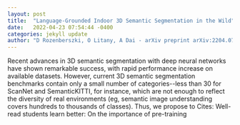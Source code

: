 ```yaml
---
layout: post
title:  "Language-Grounded Indoor 3D Semantic Segmentation in the Wild"
date:   2022-04-23 07:54:44 -0400
categories: jekyll update
author: "D Rozenberszki, O Litany, A Dai - arXiv preprint arXiv:2204.07761, 2022"
---
```

Recent advances in 3D semantic segmentation with deep neural networks have shown remarkable success, with rapid performance increase on available datasets. However, current 3D semantic segmentation benchmarks contain only a small number of categories--less than 30 for ScanNet and SemanticKITTI, for instance, which are not enough to reflect the diversity of real environments (eg, semantic image understanding covers hundreds to thousands of classes). Thus, we propose to Cites: Well-read students learn better: On the importance of pre-training